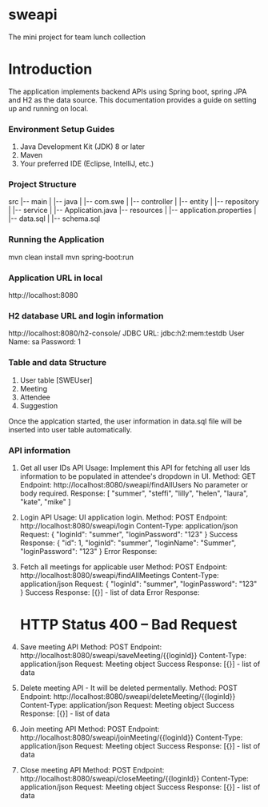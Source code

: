 # sweapi
The mini project for team lunch collection 

# Introduction
The application implements backend APIs using Spring boot, spring JPA and H2 as the data source.
This documentation provides a guide on setting up and running on local.
### Environment Setup Guides
1. Java Development Kit (JDK) 8 or later
2. Maven
3. Your preferred IDE (Eclipse, IntelliJ, etc.)

### Project Structure
src
|-- main
|   |-- java
|       |-- com.swe
|           |-- controller
|           |-- entity
|           |-- repository
|           |-- service
|           |-- Application.java
|-- resources
|   |-- application.properties
|   |-- data.sql
|   |-- schema.sql

### Running the Application
mvn clean install
mvn spring-boot:run

### Application URL in local
http://localhost:8080 

### H2 database URL and login information
http://localhost:8080/h2-console/
JDBC URL: jdbc:h2:mem:testdb
User Name: sa
Password: 1

### Table and data Structure
1. User table [SWEUser]
2. Meeting 
3. Attendee 
4. Suggestion 

Once the applcation started, the user information in data.sql file will be inserted into user table automatically.

### API information
1. Get all user IDs API 
Usage: Implement this API for fetching all user Ids information to be populated in attendee's dropdown in UI.
Method: GET
Endpoint: http://localhost:8080/sweapi/findAllUsers
No parameter or body required.
Response:
   [
   "summer",
   "steffi",
   "lilly",
   "helen",
   "laura",
   "kate",
   "mike"
   ]

2. Login API
   Usage: UI application login.
   Method: POST
   Endpoint: http://localhost:8080/sweapi/login
   Content-Type: application/json
   Request:
   {
   "loginId": "summer",
   "loginPassword": "123"
   }
   Success Response:
   {
   "id": 1,
   "loginId": "summer",
   "loginName": "Summer",
   "loginPassword": "123"
   }
   Error Response:
   <Response body is empty>
   
3. Fetch all meetings for applicable user
   Method: POST
   Endpoint: http://localhost:8080/sweapi/findAllMeetings
   Content-Type: application/json
   Request:
   {
   "loginId": "summer",
   "loginPassword": "123"
   }
   Success Response:
   [{}] - list of data
   Error Response:
   <body><h1>HTTP Status 400 – Bad Request</h1></body>

4. Save meeting API 
   Method: POST
   Endpoint: http://localhost:8080/sweapi/saveMeeting/{{loginId}}
   Content-Type: application/json
   Request:
   Meeting object
   Success Response:
   [{}] - list of data

5. Delete meeting API - It will be deleted permentally.
   Method: POST
   Endpoint: http://localhost:8080/sweapi/deleteMeeting/{{loginId}}
   Content-Type: application/json
   Request:
   Meeting object
   Success Response:
   [{}] - list of data

6. Join meeting API 
   Method: POST
   Endpoint: http://localhost:8080/sweapi/joinMeeting/{{loginId}}
   Content-Type: application/json
   Request:
   Meeting object
   Success Response:
   [{}] - list of data

7. Close meeting API
   Method: POST
   Endpoint: http://localhost:8080/sweapi/closeMeeting/{{loginId}}
   Content-Type: application/json
   Request:
   Meeting object
   Success Response:
   [{}] - list of data
